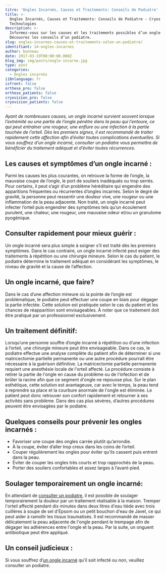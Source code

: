```yaml
---
titre: 'Ongles Incarnés, Causes et Traitements: Conseils de Podiatre'
title: >-
  Ongles Incarnés, Causes et Traitements: Conseils de Podiatre - Cryos
  Technologies
description: >-
  Informez-vous sur les causes et les traitements possibles d’un ongle incarné.
  Découvrez les conseils d’un podiatre.
slug: ongles-incarnes-causes-et-traitements-selon-un-podiatre/
identifiant: 14-ongles-incarnes
author: bonneau
date: 2017-03-19T00:00:00.000Z
blog_img: img/posts/ongle-incarne.jpg
type: post
categories:
  - Ongles incarnés
i18nlanguage: fr
isfront: false
orthese_pro: false
orthese_patients: false
cryovizion_pro: false
cryovizion_patients: false
---
```


*Ayant de nombreuses causes, un ongle incarné survient souvent lorsque l’extrémité ou une partie de l’ongle pénètre dans la peau qui l’entoure, ce qui peut entrainer une rougeur, une enflure ou une infection à la partie touchée de l’orteil. Dès les premiers signes, il est recommandé de traiter rapidement cette affection afin d’éviter toutes complications éventuelles. Si vous souffrez d’un ongle incarné, consulter un podiatre vous permettra de bénéficier du traitement adéquat et d’éviter toutes récurrences.*

## Les causes et symptômes d’un ongle incarné :

Parmi les causes les plus courantes, on retrouve la forme de l’ongle, la mauvaise coupe de l’ongle, le port de souliers inadéquats ou trop serrés. Pour certains, il peut s’agir d’un problème héréditaire qui engendre des apparitions fréquentes ou récurrentes d’ongles incarnés. Selon le degré de gravité, la personne peut ressentir une douleur vive, une rougeur ou une inflammation de la peau adjacente. Non traité, un ongle incarné peut infecter l’orteil puis engendrer des symptômes tels qu’un écoulement purulent, une chaleur, une rougeur, une mauvaise odeur et/ou un granulome pyogénique.

## Consulter rapidement pour mieux guérir :

Un ongle incarné sera plus simple à soigner s’il est traité dès les premiers symptômes. Dans le cas contraire, un ongle incarné infecté peut exiger des traitements à répétition ou une chirurgie mineure. Selon le cas du patient, le podiatre détermine le traitement adéquat en considérant les symptômes, le niveau de gravité et la cause de l’affection.

## Un ongle incarné, que faire?

Dans le cas d’une affection mineure où la pointe de l’ongle est problématique, le podiatre peut effectuer une coupe en biais pour dégager la partie infectée. Cette solution est pratiquée selon le cas du patient et les chances de réapparition sont envisageables. À noter que ce traitement doit être pratiqué par un professionnel exclusivement.

## Un traitement définitif:

Lorsqu’une personne souffre d’ongle incarné à répétition ou d’une infection à l’orteil, une chirurgie mineure peut être envisageable. Dans ce cas, le podiatre effectue une analyse complète du patient afin de déterminer si une matricectomie partielle permanente ou une autre procédure pourrait être nécessaire à la guérison définitive. La matricectomie partielle permanente requiert une anesthésie locale de l'orteil affecté. La procédure consiste à retirer la partie de l'ongle en cause du problème ou de l'infection et de brûler la racine afin que ce segment d'ongle ne repousse plus. Sur le plan esthétique, cette solution est avantageuse, car avec le temps, la peau tend à reprendre sa place et la courbure anormale de l'ongle est éliminée. Le patient peut donc retrouver son confort rapidement et retourner à ses activités sans problème. Dans des cas plus sévères, d’autres procédures peuvent être envisagées par le podiatre.

## Quelques conseils pour prévenir les ongles incarnés :

- Favoriser une coupe des ongles carrée plutôt qu’arrondie.
- À la coupe, éviter d’aller trop creux dans les coins de l’orteil.
- Couper régulièrement les ongles pour éviter qu’ils cassent puis entrent dans la peau.
- Éviter de couper les ongles très courts et trop rapprochés de la peau.
- Porter des souliers confortables et assez larges à l’avant-pied.

## Soulager temporairement un ongle incarné:

En attendant de [consulter un podiatre](https://www.cryos.com/trouver-une-clinique/), il est possible de soulager temporairement la douleur par un traitement réalisable à la maison. Tremper l'orteil affecté pendant dix minutes dans deux litres d'eau tiède avec trois cuillères à soupe de sel d'Epsom ou un petit bouchon d'eau de Javel, ce qui peut aider à ramollir les tissus traumatisés. Il est recommandé de masser délicatement la peau adjacente de l'ongle pendant le trempage afin de dégager les adhérences entre l'ongle et la peau. Par la suite, un onguent antibiotique peut être appliqué.

## Un conseil judicieux :

Si vous souffrez d’[un ongle incarné](https://www.cryos.com/categories/ongles-incarnes/) qu’il soit infecté ou non, veuillez consulter un podiatre.
